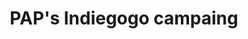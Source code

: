---
title: 'PAP''s Indiegogo campaing'
redirect_to:
  - 'https://discuss.pencil2d.org/t/paps-indiegogo-campaing/872'
---